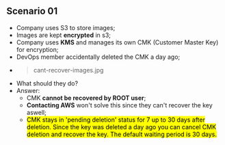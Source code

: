 ## Scenario 01
- Company uses S3 to store images;
- Images are kept **encrypted** in s3;
- Company uses **KMS** and manages its own CMK (Customer Master Key) for encryption;
- DevOps member accidentally deleted the CMK a day ago;
- >cant-recover-images.jpg
- What should they do?
- Answer:
	- CMK **cannot be recovered by ROOT user**;
	- **Contacting AWS** won't solve this since they can't recover the key aswell;
	- <mark class="hltr-green">CMK stays in 'pending deletion' status for 7 up to 30 days after deletion. Since the key was deleted a day ago you can cancel CMK deletion and recover the key. The default waiting period is 30 days. </mark>
